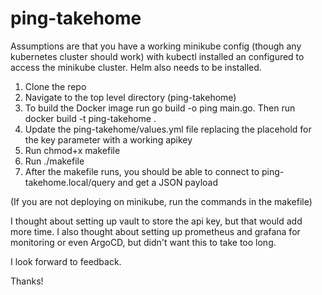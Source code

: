 # ping-takehome

Assumptions are that you have a working minikube config (though any kubernetes cluster should work) with kubectl installed an configured to access the minikube cluster. Helm also needs to be installed.

1. Clone the repo
2. Navigate to the top level directory (ping-takehome)
3. To build the Docker image run go build -o ping main.go. Then run docker build -t ping-takehome .
5. Update the ping-takehome/values.yml file replacing the placehold for the key parameter with a working apikey
6. Run chmod+x makefile
7. Run ./makefile
8. After the makefile runs, you should be able to connect to ping-takehome.local/query and get a JSON payload

(If you are not deploying on minikube, run the commands in the makefile)

I thought about setting up vault to store the api key, but that would add more time. I also thought about setting up prometheus and grafana for monitoring or even ArgoCD, but didn't want this to take too long.

I look forward to feedback.

Thanks!
